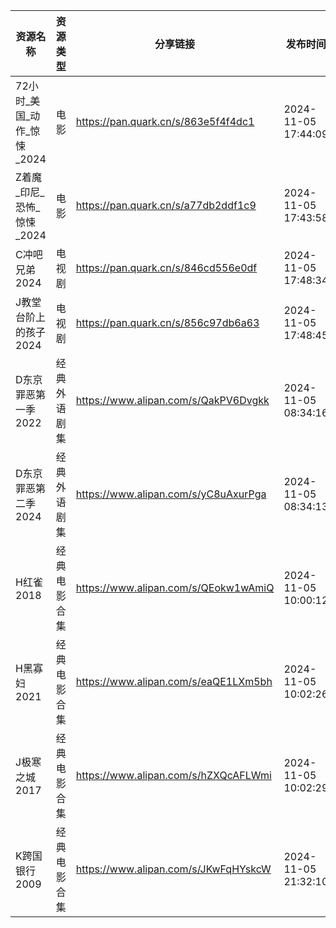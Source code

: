 | 资源名称               | 资源类型   | 分享链接                                 | 发布时间                |
| ------------------ | ------ | ------------------------------------ | ------------------- |
| 72小时_美国_动作_惊悚_2024 | 电影     | https://pan.quark.cn/s/863e5f4f4dc1  | 2024-11-05 17:44:09 |
| Z着魔_印尼_恐怖_惊悚_2024  | 电影     | https://pan.quark.cn/s/a77db2ddf1c9  | 2024-11-05 17:43:58 |
| C冲吧兄弟2024          | 电视剧    | https://pan.quark.cn/s/846cd556e0df  | 2024-11-05 17:48:34 |
| J教堂台阶上的孩子2024      | 电视剧    | https://pan.quark.cn/s/856c97db6a63  | 2024-11-05 17:48:45 |
| D东京罪恶第一季2022       | 经典外语剧集 | https://www.alipan.com/s/QakPV6Dvgkk | 2024-11-05 08:34:16 |
| D东京罪恶第二季2024       | 经典外语剧集 | https://www.alipan.com/s/yC8uAxurPga | 2024-11-05 08:34:13 |
| H红雀2018            | 经典电影合集 | https://www.alipan.com/s/QEokw1wAmiQ | 2024-11-05 10:00:12 |
| H黑寡妇2021           | 经典电影合集 | https://www.alipan.com/s/eaQE1LXm5bh | 2024-11-05 10:02:26 |
| J极寒之城2017          | 经典电影合集 | https://www.alipan.com/s/hZXQcAFLWmi | 2024-11-05 10:02:29 |
| K跨国银行2009          | 经典电影合集 | https://www.alipan.com/s/JKwFqHYskcW | 2024-11-05 21:32:10 |
